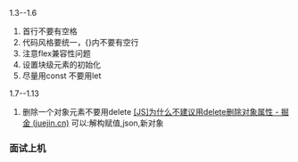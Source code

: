 1.3--1.6
1. 首行不要有空格
2. 代码风格要统一，{}内不要有空行 
3. 注意flex兼容性问题
4. 设置块级元素的初始化
5. 尽量用const 不要用let 

1.7--1.13
1. 删除一个对象元素不要用delete
	[[JS]为什么不建议用delete删除对象属性 - 掘金 (juejin.cn)](https://juejin.cn/post/7048070062980202503)
	可以:解构赋值,json,新对象

### 面试上机


